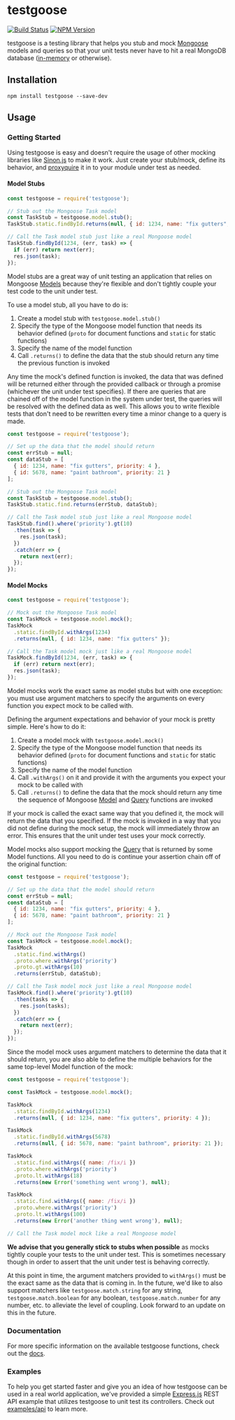 # testgoose
[![Build Status](https://travis-ci.org/jaredpetersen/testgoose.svg?branch=master)](https://travis-ci.org/jaredpetersen/testgoose)
[![NPM Version](https://img.shields.io/npm/v/testgoose.svg)](https://www.npmjs.com/package/testgoose)

testgoose is a testing library that helps you stub and mock [Mongoose](http://mongoosejs.com/) models and queries so that your unit tests never have to hit a real MongoDB database ([in-memory](https://github.com/mockgoose/mockgoose) or otherwise).

## Installation
```
npm install testgoose --save-dev
```

## Usage
### Getting Started
Using testgoose is easy and doesn't require the usage of other mocking libraries like [Sinon.js](http://sinonjs.org/) to make it work. Just create your stub/mock, define its behavior, and [proxyquire](https://github.com/thlorenz/proxyquire) it in to your module under test as needed.

#### Model Stubs
```javascript
const testgoose = require('testgoose');

// Stub out the Mongoose Task model
const TaskStub = testgoose.model.stub();
TaskStub.static.findById.returns(null, { id: 1234, name: "fix gutters", priority: 4 });

// Call the Task model stub just like a real Mongoose model
TaskStub.findById(1234, (err, task) => {
  if (err) return next(err);
  res.json(task);
});
```

Model stubs are a great way of unit testing an application that relies on Mongoose [Models](http://mongoosejs.com/docs/api.html#Model) because they're flexible and don't tightly couple your test code to the unit under test.

To use a model stub, all you have to do is:
1. Create a model stub with `testgoose.model.stub()`
2. Specify the type of the Mongoose model function that needs its behavior defined (`proto` for document functions and `static` for static functions)
3. Specify the name of the model function
4. Call `.returns()` to define the data that the stub should return any time the previous function is invoked

Any time the mock's defined function is invoked, the data that was defined will be returned either through the provided callback or through a promise (whichever the unit under test specifies). If there are queries that are chained off of the model function in the system under test, the queries will be resolved with the defined data as well. This allows you to write flexible tests that don't need to be rewritten every time a minor change to a query is made.

```javascript
const testgoose = require('testgoose');

// Set up the data that the model should return
const errStub = null;
const dataStub = [
  { id: 1234, name: "fix gutters", priority: 4 },
  { id: 5678, name: "paint bathroom", priority: 21 }
];

// Stub out the Mongoose Task model
const TaskStub = testgoose.model.stub();
TaskStub.static.find.returns(errStub, dataStub);

// Call the Task model stub just like a real Mongoose model
TaskStub.find().where('priority').gt(10)
  .then(task => {
    res.json(task);
  })
  .catch(err => {
    return next(err);
  });
});
```

#### Model Mocks
```javascript
const testgoose = require('testgoose');

// Mock out the Mongoose Task model
const TaskMock = testgoose.model.mock();
TaskMock
  .static.findById.withArgs(1234)
  .returns(null, { id: 1234, name: "fix gutters" });

// Call the Task model mock just like a real Mongoose model
TaskMock.findById(1234, (err, task) => {
  if (err) return next(err);
  res.json(task);
});
```

Model mocks work the exact same as model stubs but with one exception: you must use argument matchers to specify the arguments on every function you expect mock to be called with.

Defining the argument expectations and behavior of your mock is pretty simple. Here's how to do it:
1. Create a model mock with `testgoose.model.mock()`
2. Specify the type of the Mongoose model function that needs its behavior defined (`proto` for document functions and `static` for static functions)
3. Specify the name of the model function
4. Call `.withArgs()` on it and provide it with the arguments you expect your mock to be called with
5. Call `.returns()` to define the data that the mock should return any time the sequence of Mongoose [Model](http://mongoosejs.com/docs/api.html#Model) and [Query](http://mongoosejs.com/docs/api.html#Query) functions are invoked

If your mock is called the exact same way that you defined it, the mock will return the data that you specified. If the mock is invoked in a way that you did not define during the mock setup, the mock will immediately throw an error. This ensures that the unit under test uses your mock correctly.

Model mocks also support mocking the [Query](http://mongoosejs.com/docs/api.html#Query) that is returned by some Model functions. All you need to do is continue your assertion chain off of the original function:

```javascript
const testgoose = require('testgoose');

// Set up the data that the model should return
const errStub = null;
const dataStub = [
  { id: 1234, name: "fix gutters", priority: 4 },
  { id: 5678, name: "paint bathroom", priority: 21 }
];

// Mock out the Mongoose Task model
const TaskMock = testgoose.model.mock();
TaskMock
  .static.find.withArgs()
  .proto.where.withArgs('priority')
  .proto.gt.withArgs(10)
  .returns(errStub, dataStub);

// Call the Task model mock just like a real Mongoose model
TaskMock.find().where('priority').gt(10)
  .then(tasks => {
    res.json(tasks);
  })
  .catch(err => {
    return next(err);
  });  
});
```

Since the model mock uses argument matchers to determine the data that it should return, you are also able to define the multiple behaviors for the same top-level Model function of the mock:

```javascript
const testgoose = require('testgoose');

const TaskMock = testgoose.model.mock();

TaskMock
  .static.findById.withArgs(1234)
  .returns(null, { id: 1234, name: "fix gutters", priority: 4 });

TaskMock
  .static.findById.withArgs(5678)
  .returns(null, { id: 5678, name: "paint bathroom", priority: 21 });

TaskMock
  .static.find.withArgs({ name: /fix/i })
  .proto.where.withArgs('priority')
  .proto.lt.withArgs(18)
  .returns(new Error('something went wrong'), null);

TaskMock
  .static.find.withArgs({ name: /fix/i })
  .proto.where.withArgs('priority')
  .proto.lt.withArgs(100)
  .returns(new Error('another thing went wrong'), null);

// Call the Task model mock like a real Mongoose model
```

**We advise that you generally stick to stubs when possible** as mocks tightly couple your tests to the unit under test. This is sometimes necessary though in order to assert that the unit under test is behaving correctly.

At this point in time, the argument matchers provided to `withArgs()` must be the exact same as the data that is coming in. In the future, we'd like to also support matchers like `testgoose.match.string` for any string, `testgoose.match.boolean` for any boolean, `testgoose.match.number` for any number, etc. to alleviate the level of coupling. Look forward to an update on this in the future.

### Documentation
For more specific information on the available testgoose functions, check out the [docs](/docs).

### Examples
To help you get started faster and give you an idea of how testgoose can be used in a real world application, we've provided a simple [Express.js](https://expressjs.com/) REST API example that utilizes testgoose to unit test its controllers. Check out [examples/api](/examples/api) to learn more.
